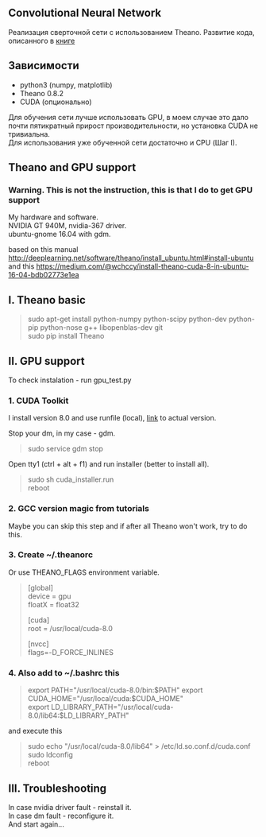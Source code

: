 ## Convolutional Neural Network
  Реализация сверточной сети с использованием Theano. Развитие кода, описанного в [книге](http://neuralnetworksanddeeplearning.com/)

## Зависимости
- python3 (numpy, matplotlib)
- Theano 0.8.2
- CUDA (опционально)

Для обучения сети лучше использовать GPU, в моем случае это дало почти пятикратный прирост производительности,
но установка CUDA не тривиальна.  
Для использования уже обученной сети достаточно и CPU (Шаг I).

## Theano and GPU support
### Warning. This is not the instruction, this is that I do to get GPU support

My hardware and software.  
NVIDIA GT 940M, nvidia-367 driver.  
ubuntu-gnome 16.04 with gdm.  

based on this manual http://deeplearning.net/software/theano/install_ubuntu.html#install-ubuntu  
and this https://medium.com/@wchccy/install-theano-cuda-8-in-ubuntu-16-04-bdb02773e1ea


## I. Theano basic

> sudo apt-get install python-numpy python-scipy python-dev python-pip python-nose g++ libopenblas-dev git  
> sudo pip install Theano  

## II. GPU support
To check instalation - run gpu_test.py  

### 1. CUDA Toolkit
   I install version 8.0 and use runfile (local), [link](https://developer.nvidia.com/cuda-downloads) to actual version.  

   Stop your dm, in my case - gdm.  
>   sudo service gdm stop  

   Open tty1 (ctrl + alt + f1) and run installer (better to install all).  
>   sudo sh cuda_installer.run  
>   reboot  

### 2. GCC version magic from tutorials
   Maybe you can skip this step and if after all Theano won't work, try to do this.  

### 3. Create ~/.theanorc
Or use THEANO_FLAGS environment variable.  

>	[global]  
>	device = gpu  
>	floatX = float32  
>
>	[cuda]  
>	root = /usr/local/cuda-8.0  
>
>	[nvcc]  
>	flags=-D_FORCE_INLINES  

### 4. Also add to ~/.bashrc this

>   export PATH="/usr/local/cuda-8.0/bin:$PATH"  
>   export CUDA_HOME="/usr/local/cuda:$CUDA_HOME"  
>   export LD_LIBRARY_PATH="/usr/local/cuda-8.0/lib64:$LD_LIBRARY_PATH"  

   and execute this
>   sudo echo "/usr/local/cuda-8.0/lib64" > /etc/ld.so.conf.d/cuda.conf  
>   sudo ldconfig  
>   reboot  

## III. Troubleshooting
In case nvidia driver fault - reinstall it.  
In case dm fault - reconfigure it.  
And start again...
